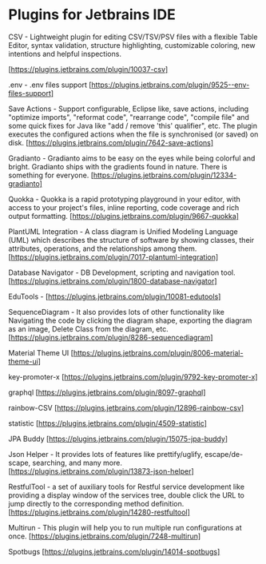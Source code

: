 # Plugins for Jetbrains IDE

CSV - Lightweight plugin for editing CSV/TSV/PSV files with a flexible Table Editor, syntax validation, structure highlighting, customizable coloring, new intentions and helpful inspections.

[https://plugins.jetbrains.com/plugin/10037-csv]

.env - .​env files support
[https://plugins.jetbrains.com/plugin/9525--env-files-support]

Save Actions - Support configurable, Eclipse like, save actions, including "optimize imports", "reformat code", "rearrange code", "compile file" and some quick fixes for Java like "add / remove 'this' qualifier", etc. The plugin executes the configured actions when the file is synchronised (or saved) on disk.
[https://plugins.jetbrains.com/plugin/7642-save-actions]

Gradianto - Gradianto aims to be easy on the eyes while being colorful and bright. Gradianto ships with the gradients found in nature. There is something for everyone.
[https://plugins.jetbrains.com/plugin/12334-gradianto]

Quokka - Quokka is a rapid prototyping playground in your editor, with access to your project's files, inline reporting, code coverage and rich output formatting.
[https://plugins.jetbrains.com/plugin/9667-quokka]

PlantUML Integration - A class diagram is Unified Modeling Language (UML) which describes the structure of software by showing classes, their attributes, operations, and the relationships among them.
[https://plugins.jetbrains.com/plugin/7017-plantuml-integration]

Database Navigator - DB Development, scripting and navigation tool.
[https://plugins.jetbrains.com/plugin/1800-database-navigator]

EduTools -
[https://plugins.jetbrains.com/plugin/10081-edutools]

SequenceDiagram -  It also provides lots of other functionality like Navigating the code by clicking the diagram shape, exporting the diagram as an image, Delete Class from the diagram, etc.
[https://plugins.jetbrains.com/plugin/8286-sequencediagram]

Material Theme UI
[https://plugins.jetbrains.com/plugin/8006-material-theme-ui]

key-promoter-x
[https://plugins.jetbrains.com/plugin/9792-key-promoter-x]

graphql
[https://plugins.jetbrains.com/plugin/8097-graphql]

rainbow-CSV
[https://plugins.jetbrains.com/plugin/12896-rainbow-csv]

statistic
[https://plugins.jetbrains.com/plugin/4509-statistic]

JPA Buddy
[https://plugins.jetbrains.com/plugin/15075-jpa-buddy]

Json Helper - It provides lots of features like prettify/uglify, escape/de-scape, searching, and many more.
[https://plugins.jetbrains.com/plugin/13873-json-helper]

RestfulTool - a set of auxiliary tools for Restful service development like providing a display window of the services tree, double click the URL to jump directly to the corresponding method definition.
[https://plugins.jetbrains.com/plugin/14280-restfultool]

Multirun - This plugin will help you to run multiple run configurations at once.
[https://plugins.jetbrains.com/plugin/7248-multirun]

Spotbugs
[https://plugins.jetbrains.com/plugin/14014-spotbugs]

